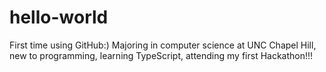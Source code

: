 # hello-world
First time using GitHub:)
Majoring in computer science at UNC Chapel Hill, new to programming, learning TypeScript, attending my first Hackathon!!!
